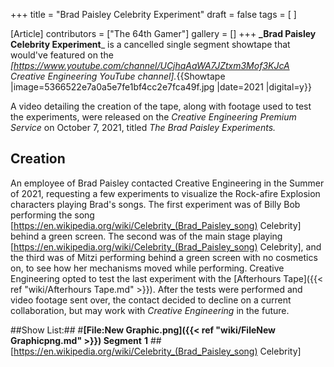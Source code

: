 +++
title = "Brad Paisley Celebrity Experiment"
draft = false
tags = [ ]

[Article]
contributors = ["The 64th Gamer"]
gallery = []
+++
**_Brad Paisley Celebrity Experiment**_ is a cancelled single segment showtape that would've featured on the _[https://www.youtube.com/channel/UCjhqAaWA7JZtxm3Mof3KJcA Creative Engineering YouTube channel]._{{Showtape
|image=5366522e7a0a5e7fe1bf4cc2e7fca49f.jpg 
|date=2021
|digital=y}}

A video detailing the creation of the tape, along with footage used to test the experiments, were released on the _Creative Engineering Premium Service_ on October 7, 2021, titled _The Brad Paisley Experiments._

## Creation ##
An employee of Brad Paisley contacted Creative Engineering in the Summer of 2021, requesting a few experiments to visualize the Rock-afire Explosion characters playing Brad's songs. The first experiment was of Billy Bob performing the song [https://en.wikipedia.org/wiki/Celebrity_(Brad_Paisley_song) Celebrity] behind a green screen. The second was of the main stage playing [https://en.wikipedia.org/wiki/Celebrity_(Brad_Paisley_song) Celebrity], and the third was of Mitzi performing behind a green screen with no cosmetics on, to see how her mechanisms moved while performing. Creative Engineering opted to test the last experiment with the [Afterhours Tape]({{< ref "wiki/Afterhours Tape.md" >}}). After the tests were performed and video footage sent over, the contact decided to decline on a current collaboration, but may work with _Creative Engineering_ in the future.

##Show List:##
#**[File:New Graphic.png]({{< ref "wiki/FileNew Graphicpng.md" >}}) Segment** **1**
##[https://en.wikipedia.org/wiki/Celebrity_(Brad_Paisley_song) Celebrity]